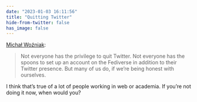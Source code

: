```yaml
---
date: "2023-01-03 16:11:56"
title: "Quitting Twitter"
hide-from-twitter: false
has_image: false
---
```


[Michał Woźniak](https://rys.io/en/162.html):

> Not everyone has the privilege to quit Twitter. Not everyone has the spoons to set up an account on the Fediverse in addition to their Twitter presence. But many of us do, if we’re being honest with ourselves.

I think that’s true of a lot of people working in web or academia. If you’re not doing it now, when would you?
